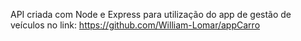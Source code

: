 API criada com Node e Express para utilização do app de gestão de veículos no link: https://github.com/William-Lomar/appCarro
